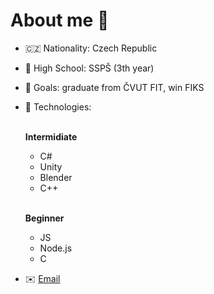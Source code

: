 # About me 👤
- 🇨🇿 Nationality: Czech Republic
- 🏫 High School: SSPŠ (3th year)
- 🚀 Goals: graduate from ČVUT FIT, win FIKS
- 🔬 Technologies:

  <br/>**Intermidiate**
  - C#
  - Unity
  - Blender
  - C++
  
  <br/>**Beginner**
  - JS
  - Node.js
  - C
  
- ✉️ <a href="mailto:filipgajdusek1@gmail.com">Email</a>
